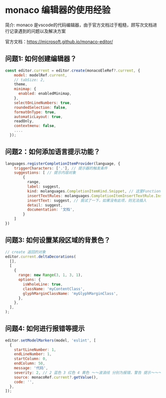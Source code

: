 # monaco 编辑器的使用经验

简介: monaco 是vscode的代码编辑器，由于官方文档过于粗糙，顾写次文档进行记录遇到的问题以及解决方案

官方文档：https://microsoft.github.io/monaco-editor/

## 问题1: 如何创建编辑器？

```javaScript
const editor.current = editor.create(monacoEleRef?.current, {
    model: modelRef.current,
    // tabSize: 2,
    theme,
    minimap: {
      enabled: enabledMinimap,
    },
    selectOnLineNumbers: true,
    roundedSelection: false,
    formatOnType: true,
    automaticLayout: true,
    readOnly,
    contextmenu: false,
    ....
  });
```

## 问题2：如何添加语言提示功能？

```javaScript
languages.registerCompletionItemProvider(language, {
    triggerCharacters: ['.'], // 提示器的触发条件
    suggestions: [ // 提示内容对象
        {
          range,
          label: suggest,
          kind: molanguages.CompletionItemKind.Snippet, // 这里Function也可以是别的值，主要用来显示不同的图标
          insertTextRules: molanguages.CompletionItemInsertTextRule.InsertAsSnippet,
          insertText: suggest, // 我试了一下，如果没有此项，则无法插入
          detail: suggest,
          documentation: '文档',
        }
    ]
})
```

## 问题3: 如何设置某段区域的背景色？

```javaScript
// create 返回的对象
editor.current.deltaDecorations(
  [],
  [
    {
      range: new Range(3, 1, 3, 1),
      options: {
        isWholeLine: true,
        className: 'myContentClass',
        glyphMarginClassName: 'myGlyphMarginClass',
      },
    },
  ],
);
```

## 问题4: 如何进行报错等提示
```javaScript
editor.setModelMarkers(model, 'eslint', [
  {
    startLineNumber: 1,
    endLineNumber: 1,
    startColumn: 0,
    endColumn: 50,
    message: '代码',
    severity: 2, // 2 蓝色 3 红色 4 黄色 ～～波浪线 分别为报错，警告 提示～～～ 默认为红色 可以参考源代码
    source: monacoRef.current?.getValue(),
    code: '',
  },
]);
```
